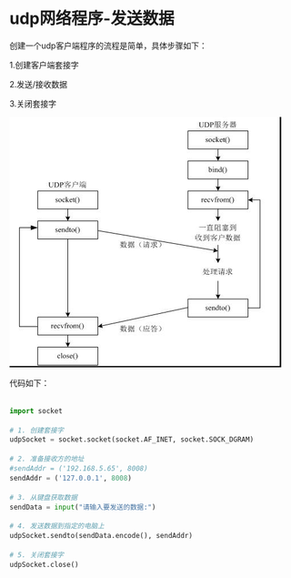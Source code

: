 # udp网络程序-发送数据

创建一个udp客户端程序的流程是简单，具体步骤如下：

1.创建客户端套接字

2.发送/接收数据

3.关闭套接字

![](/assets/02-就业班-02-1.jpg)

代码如下：

```python

import socket

# 1. 创建套接字
udpSocket = socket.socket(socket.AF_INET, socket.SOCK_DGRAM)

# 2. 准备接收方的地址
#sendAddr = ('192.168.5.65', 8008)
sendAddr = ('127.0.0.1', 8008)

# 3. 从键盘获取数据
sendData = input("请输入要发送的数据:")

# 4. 发送数据到指定的电脑上
udpSocket.sendto(sendData.encode(), sendAddr)

# 5. 关闭套接字
udpSocket.close()
```

